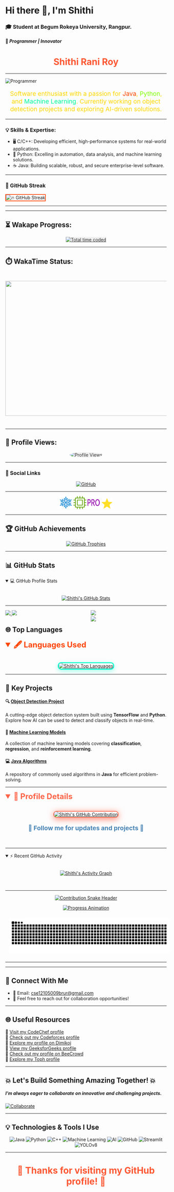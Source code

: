 # Hi there 👋, I'm Shithi             
### 🎓 **Student** at Begum Rokeya University, Rangpur.      
#### 🌟 ***Programmer | Innovator***    
        
      
<h1 align="center" style="color:#FF5733;">Shithi Rani Roy</h1>  

   
               
                                       
                                      
               
                
                             
---                      

              
        
  
 
   
![Programmer](https://arturssmirnovs.github.io/github-profile-readme-generator/images/banner.png)

<p align="center" style="color: #FFD700; font-size: 1.2rem;">
  Software enthusiast with a passion for <span style="color: #FF4500;">Java</span>, <span style="color: #7FFF00;">Python</span>, and <span style="color: #00FA9A;">Machine Learning</span>. Currently working on object detection projects and exploring AI-driven solutions.
</p>


   

--- 


 


 
### 💡 Skills & Expertise:
- 🖥️ C/C++: Developing efficient, high-performance systems for real-world applications.  
- 🐍 Python: Excelling in automation, data analysis, and machine learning solutions.  
- ☕ Java: Building scalable, robust, and secure enterprise-level software.



  
--- 





### 🌟  GitHub Streak 
<img src="https://github-readme-streak-stats.herokuapp.com?user=Shithi14&theme=highcontrast&fire=FF4500&ring=FFD700&currStreakLabel=FFA500&sideLabels=FFD700&background=141E30,243B55&hide_border=true" alt="🔥 GitHub Streak" width="900" style="height: 400px; object-fit: cover; border: 2px solid #FF4500;"/>
  <br/>

 --- 

---
<h2 align="left">⏳ Wakape Progress:</h2>

<p align="center">
  <a href="https://wakatime.com/@d2f21121-b2af-4a4a-8f96-9d5c51127518">
    <img src="https://wakatime.com/badge/user/d2f21121-b2af-4a4a-8f96-9d5c51127518.svg" alt="Total time coded" style="width: 1000px; height: 150px; background-color: #f0f0f0; color: #333;"/>
  </a>
</p>
 

---


<h2 align="left">⏱️ WakaTime Status:</h2>

<p align="center" style="font-size: 40px;">
  <a href="#">
    <img align="center" src="https://github-readme-stats.vercel.app/api/wakatime?username=Shithi14&layout=compact&theme=light" width="1000" height="420" />
  </a>
</p>
 
---

<h2 align="left">🔢 Profile Views:</h2>

<p align="center">
  <img src="https://komarev.com/ghpvc/?username=Shithi14&color=brightgreen&style=for-the-badge" alt="Profile Views"
    style="border-radius: 150%; height: 150px; width: 800px; background-color: #f0f0f0; color: #333;">
</p>




---




### 🔗 Social Links

<p align="center">
  <a href="https://github.com/Shithi14"><img src="https://img.shields.io/badge/-GitHub-%23121011?style=flat-square&logo=github&logoColor=white" alt="GitHub"></a>
</p>

---

<p align="center">
  <a href='https://archiveprogram.github.com/'><img src='https://raw.githubusercontent.com/acervenky/animated-github-badges/master/assets/acbadge.gif' width='40' height='40'></a>
  <a href='https://docs.github.com/en/developers'><img src='https://raw.githubusercontent.com/acervenky/animated-github-badges/master/assets/devbadge.gif' width='40' height='40'></a>
  <a href='https://github.com/pricing'><img src='https://raw.githubusercontent.com/acervenky/animated-github-badges/master/assets/pro.gif' width='40' height='40'></a>
  <a href='https://stars.github.com/'><img src='https://raw.githubusercontent.com/acervenky/animated-github-badges/master/assets/starbadge.gif' width='35' height='35'></a>
</p>





---




## 🏆 GitHub Achievements

<p align="center">
  <a href="https://github.com/ryo-ma/github-profile-trophy">
    <img src="https://github-profile-trophy.vercel.app/?username=Shithi14&theme=monokai&column=5&margin-w=25&margin-h=25&bg_color=282c34" alt="GitHub Trophies">
  </a>
</p>




---




## 📊 GitHub Stats

<details open> 
  <summary>💻 GitHub Profile Stats</summary> 
  <br/> 
  <p align="center"> 
    <a href="https://github.com/Shithi14"> 
      <img alt="Shithi's GitHub Stats" src="https://github-readme-stats.vercel.app/api?username=Shithi14&show_icons=true&count_private=true&theme=tokyonight&hide_border=true&bg_color=0D1117&title_color=58A6FF&icon_color=F8D866" height="195px"/> 
    </a> 
  </p> 
</details>




---


<div>
<a href="http://www.github.com/Shithi14">
    <img width="47%" src="http://github-profile-summary-cards.vercel.app/api/cards/repos-per-language?username=Shithi14&theme=tokyonight" />
</a>
<a href="http://www.github.com/Shithi14">
    <img align="right" width="47%" src="http://github-profile-summary-cards.vercel.app/api/cards/most-commit-language?username=Shithi14&theme=tokyonight" />
</a>
<a href="http://www.github.com/Shithi14">
    <img width="47%" src="http://github-profile-summary-cards.vercel.app/api/cards/stats?username=Shithi14&theme=tokyonight" />
</a>
<a href="http://www.github.com/Shithi14">
    <img align="right" width="47%" src="http://github-profile-summary-cards.vercel.app/api/cards/productive-time?username=Shithi14&theme=tokyonight&utcOffset=8" />
</a>
</div>


## 🌐 Top Languages

<details open> 
  <summary style="font-size: 1.5rem; color: #ff4500; font-weight: bold;">🖋 Languages Used</summary> 
  <br/> 
  <p align="center"> 
    <a href="https://github.com/Shithi14"> 
      <img alt="Shithi's Top Languages" 
        src="https://github-readme-stats.vercel.app/api/top-langs/?username=Shithi14&langs_count=8&layout=compact&theme=merko&hide_border=true&bg_color=0f0f0f&title_color=00ffcc&icon_color=ff7f50" 
        height="192px" 
        style="border-radius: 10px; border: 3px solid #00ffcc; box-shadow: 0px 4px 15px rgba(0, 255, 204, 0.4);"
      /> 
    </a> 
  </p> 
</details>




---




## 📓 Key Projects

#### 🔍 [Object Detection Project](https://github.com/Shithi14/Object-Detection)

A cutting-edge object detection system built using **TensorFlow** and **Python**. Explore how AI can be used to detect and classify objects in real-time.

#### 🧪 [Machine Learning Models](https://github.com/Shithi14/Machine-Learning-Models)

A collection of machine learning models covering **classification**, **regression**, and **reinforcement learning**.

#### 💻 [Java Algorithms](https://github.com/Shithi14/Java-Algorithms)

A repository of commonly used algorithms in **Java** for efficient problem-solving.



---



<details open> 
  <summary style="font-size: 1.5rem; color: #ff6347; font-weight: bold;">📌 Profile Details</summary> 
  <br/>
  <p align="center">
    <a href="https://github.com/Shithi14">
      <img src="https://github-profile-summary-cards.vercel.app/api/cards/profile-details?username=Shithi14&theme=2077" alt="Shithi's GitHub Contribution" style="border: 2px solid #ff6347; border-radius: 10px; box-shadow: 0px 4px 20px rgba(255, 99, 71, 0.8);"/>
    </a>
  </p>
  <p align="center" style="font-size: 1.2rem; font-weight: bold; color: #4682b4;">
    🌟 Follow me for updates and projects 🌟
  </p>
  <br/>
</details>



---



<details open> 
  <summary>⚡️ Recent GitHub Activity</summary> 
  <br/>
  <p align="center">
    <a href="https://github-readme-activity-graph.vercel.app/graph?username=Shithi14&bg_color=0D1117&color=58A6FF&line=F85D7F&point=FFFFFF&hide_border=true">
      <img alt="Shithi's Activity Graph" src="https://github-readme-activity-graph.vercel.app/graph?username=Shithi14&bg_color=0D1117&color=58A6FF&line=F85D7F&point=FFFFFF&hide_border=true"/>
    </a>
  </p>
  <br/>
</details>


---

<!-- Single Line Animation -->
<p align="center">
  <a href="https://github.com/Shithi14">
    <img src="https://readme-typing-svg.demolab.com?font=Fira+Code&size=32&pause=100000&color=FF5733&vCenter=true&width=1000&lines=🐍+Unveiling+My+GitHub+Journey!" 
         alt="Contribution Snake Header">
  </a>
</p>

<!-- Combined Animation for Other Lines -->
<p align="center">
  <a href="https://github.com/Shithi14">
    <img src="https://readme-typing-svg.demolab.com?font=Fira+Code&size=25&pause=1000&color=FFD700&vCenter=true&width=1000&lines=Every+step+counts+in+the+journey+of+growth.;Here's+a+unique+way+to+visualize+my+efforts.;Watch+as+the+snake+makes+its+way+through+my+contributions!+👉" 
         alt="Progress Animation">
  </a>
</p>

<!-- Snake Animation (Light Mode Only) -->
<p align="center">
    <img src="https://github.com/Shithi14/Shithi14/blob/output/github-contribution-grid-snake.svg" 
         alt="GitHub Snake Animation Light Mode" style="margin: 10px;">
</p>

---
---





## 📢 Connect With Me


- 📧 Email: [cse12105009brur@gmail.com](mailto:cse12105009brur@gmail.com)
- 💬 Feel free to reach out for collaboration opportunities!



---
 

## 🌐 Useful Resources

🔹 [Visit my CodeChef profile](https://www.codechef.com/users/cse12105009bru)  
🔹 [Check out my Codeforces profile](https://codeforces.com/profile/SHITHIROY)  
🔹 [Explore my profile on Dimikoj](https://dimikoj.com/profile/o523?shithirani)  
🔹 [View my GeeksforGeeks profile](https://www.geeksforgeeks.org/user/neelambaufmy/)  
🔹 [Check out my profile on BeeCrowd](https://judge.beecrowd.com/en/profile/820669)  
🔹 [Explore my Toph profile](https://toph.co/u/cse12105009brur) 




---

     


## 💥 Let's Build Something Amazing Together! 💥  
 #####  I’m always eager to collaborate on innovative and challenging projects.

[![Collaborate](https://img.shields.io/badge/Collaborate-Open%20For%20Projects-yellow?style=flat-square)](https://github.com/Shithi14)




---




## 💡 Technologies & Tools I Use

<p align="center">
  <img alt="Java" src="https://img.shields.io/badge/Java-%23F8B40A.svg?&style=for-the-badge&logo=java&logoColor=white&color=black" />
  <img alt="Python" src="https://img.shields.io/badge/Python-%233776AB.svg?&style=for-the-badge&logo=python&logoColor=white&color=black" />
  <img alt="C++" src="https://img.shields.io/badge/C%2B%2B-%2300599C.svg?&style=for-the-badge&logo=c%2B%2B&logoColor=white&color=black" />
  <img alt="Machine Learning" src="https://img.shields.io/badge/Machine_Learning-%23007ACC.svg?&style=for-the-badge&logo=python&logoColor=white&color=black" />
  <img alt="AI" src="https://img.shields.io/badge/AI-%23007ACC.svg?&style=for-the-badge&logo=openai&logoColor=white&color=black" />
  <img alt="GitHub" src="https://img.shields.io/badge/GitHub-%23121011.svg?&style=for-the-badge&logo=github&logoColor=white&color=black" />
  <img alt="Streamlit" src="https://img.shields.io/badge/Streamlit-%23398D49.svg?&style=for-the-badge&logo=streamlit&logoColor=white&color=black" />
  <img alt="YOLOv8" src="https://img.shields.io/badge/YOLOv8-%232D3748.svg?&style=for-the-badge&logo=python&logoColor=white&color=black" />
</p>




---




######  <h1 align="center" style="color:#FF5733;">🚀 Thanks for visiting my GitHub profile! 🚀</h1>


